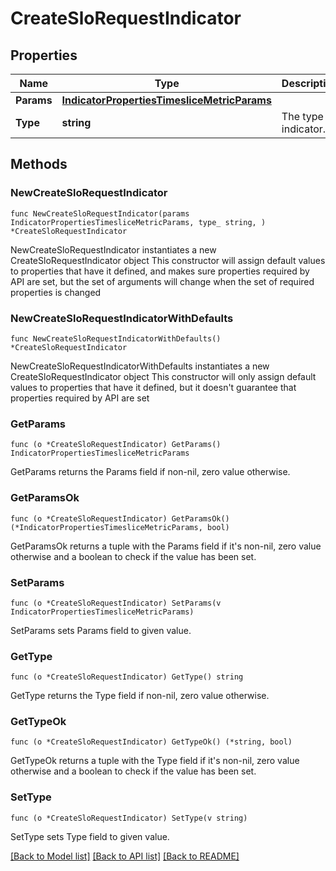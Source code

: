 # CreateSloRequestIndicator

## Properties

Name | Type | Description | Notes
------------ | ------------- | ------------- | -------------
**Params** | [**IndicatorPropertiesTimesliceMetricParams**](IndicatorPropertiesTimesliceMetricParams.md) |  | 
**Type** | **string** | The type of indicator. | 

## Methods

### NewCreateSloRequestIndicator

`func NewCreateSloRequestIndicator(params IndicatorPropertiesTimesliceMetricParams, type_ string, ) *CreateSloRequestIndicator`

NewCreateSloRequestIndicator instantiates a new CreateSloRequestIndicator object
This constructor will assign default values to properties that have it defined,
and makes sure properties required by API are set, but the set of arguments
will change when the set of required properties is changed

### NewCreateSloRequestIndicatorWithDefaults

`func NewCreateSloRequestIndicatorWithDefaults() *CreateSloRequestIndicator`

NewCreateSloRequestIndicatorWithDefaults instantiates a new CreateSloRequestIndicator object
This constructor will only assign default values to properties that have it defined,
but it doesn't guarantee that properties required by API are set

### GetParams

`func (o *CreateSloRequestIndicator) GetParams() IndicatorPropertiesTimesliceMetricParams`

GetParams returns the Params field if non-nil, zero value otherwise.

### GetParamsOk

`func (o *CreateSloRequestIndicator) GetParamsOk() (*IndicatorPropertiesTimesliceMetricParams, bool)`

GetParamsOk returns a tuple with the Params field if it's non-nil, zero value otherwise
and a boolean to check if the value has been set.

### SetParams

`func (o *CreateSloRequestIndicator) SetParams(v IndicatorPropertiesTimesliceMetricParams)`

SetParams sets Params field to given value.


### GetType

`func (o *CreateSloRequestIndicator) GetType() string`

GetType returns the Type field if non-nil, zero value otherwise.

### GetTypeOk

`func (o *CreateSloRequestIndicator) GetTypeOk() (*string, bool)`

GetTypeOk returns a tuple with the Type field if it's non-nil, zero value otherwise
and a boolean to check if the value has been set.

### SetType

`func (o *CreateSloRequestIndicator) SetType(v string)`

SetType sets Type field to given value.



[[Back to Model list]](../README.md#documentation-for-models) [[Back to API list]](../README.md#documentation-for-api-endpoints) [[Back to README]](../README.md)


